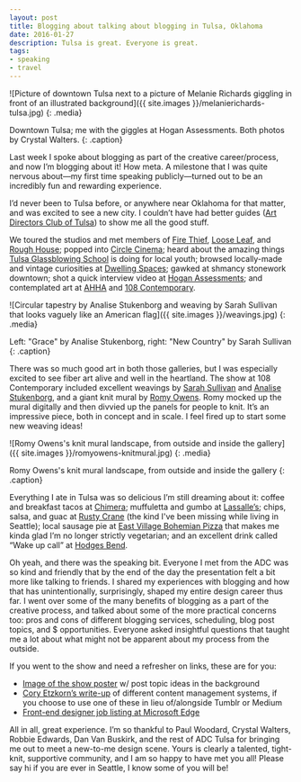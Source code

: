 ```yaml
---
layout: post
title: Blogging about talking about blogging in Tulsa, Oklahoma
date: 2016-01-27
description: Tulsa is great. Everyone is great.
tags:
- speaking
- travel
---
```


![Picture of downtown Tulsa next to a picture of Melanie Richards giggling in front of an illustrated background]({{ site.images }}/melanierichards-tulsa.jpg)
{: .media}

Downtown Tulsa; me with the giggles at Hogan Assessments. Both photos by Crystal Walters.
{: .caption}

Last week I spoke about blogging as part of the creative career/process, and now I’m blogging about it! How meta. A milestone that I was quite nervous about—my first time speaking publicly—turned out to be an incredibly fun and rewarding experience.

I’d never been to Tulsa before, or anywhere near Oklahoma for that matter, and was excited to see a new city. I couldn’t have had better guides ([Art Directors Club of Tulsa](http://www.artdirectorsoftulsa.org/)) to show me all the good stuff.

We toured the studios and met members of [Fire Thief](https://vimeo.com/firethief), [Loose Leaf](http://looseleafco.tumblr.com/), and [Rough House](http://roughhousecreative.com/); popped into [Circle Cinema](http://www.circlecinema.com/); heard about the amazing things [Tulsa Glassblowing School](http://www.tulsaglassblowing.org/) is doing for local youth; browsed locally-made and vintage curiosities at [Dwelling Spaces](http://www.dwellingspaces.net/); gawked at shmancy stonework downtown; shot a quick interview video at [Hogan Assessments](http://www.hoganassessments.com/); and contemplated art at [AHHA](https://ahhatulsa.org/) and [108 Contemporary](http://108contemporary.org/).

![Circular tapestry by Analise Stukenborg and weaving by Sarah Sullivan that looks vaguely like an American flag]({{ site.images }}/weavings.jpg)
{: .media}

Left: "Grace" by Analise Stukenborg, right: "New Country" by Sarah Sullivan
{: .caption}

There was so much good art in both those galleries, but I was especially excited to see fiber art alive and well in the heartland. The show at 108 Contemporary included excellent weavings by [Sarah Sullivan](http://sarahesullivan.tumblr.com/) and [Analise Stukenborg](https://www.instagram.com/analiseface/), and a giant knit mural by [Romy Owens](http://www.romyowens.com/). Romy mocked up the mural digitally and then divvied up the panels for people to knit. It’s an impressive piece, both in concept and in scale. I feel fired up to start some new weaving ideas!

![Romy Owens's knit mural landscape, from outside and inside the gallery]({{ site.images }}/romyowens-knitmural.jpg)
{: .media}

Romy Owens's knit mural landscape, from outside and inside the gallery
{: .caption}

Everything I ate in Tulsa was so delicious I’m still dreaming about it: coffee and breakfast tacos at [Chimera](http://www.chimeracafe.com/); muffuletta and gumbo at [Lassalle’s](http://lassallesneworleansdeli.com/); chips, salsa, and guac at [Rusty Crane](http://www.therustycranetulsa.com/) (the kind I've been missing while living in Seattle); local sausage pie at [East Village Bohemian Pizza](http://www.eastvillagebohemian.com/) that makes me kinda glad I’m no longer strictly vegetarian; and an excellent drink called “Wake up call” at [Hodges Bend](http://www.hodges-bend.com/).

Oh yeah, and there was the speaking bit. Everyone I met from the ADC was so kind and friendly that by the end of the day the presentation felt a bit more like talking to friends. I shared my experiences with blogging and how that has unintentionally, surprisingly, shaped my entire design career thus far. I went over some of the many benefits of blogging as a part of the creative process, and talked about some of the more practical concerns too: pros and cons of different blogging services, scheduling, blog post topics, and $ opportunities. Everyone asked insightful questions that taught me a lot about what might not be apparent about my process from the outside.

If you went to the show and need a refresher on links, these are for you:

* [Image of the show poster](http://melanie-richards.com/content/03-blog/recap-of-talk-in-tulsa/tulsaadct-melanierichards-poster.jpg) w/ post topic ideas in the background
* [Cory Etzkorn’s write-up](http://coryetzkorn.com/blog/choosing-the-best-cms/) of different content management systems, if you choose to use one of these in lieu of/alongside Tumblr or Medium
* [Front-end designer job listing at Microsoft Edge](https://careers.microsoft.com/jobdetails.aspx?ss=&pg=0&so=&rw=1&jid=214601&jlang=en&pp=ss)

All in all, great experience. I’m so thankful to Paul Woodard, Crystal Walters, Robbie Edwards, Dan Van Buskirk, and the rest of ADC Tulsa for bringing me out to meet a new-to-me design scene. Yours is clearly a talented, tight-knit, supportive community, and I am so happy to have met you all! Please say hi if you are ever in Seattle, I know some of you will be!